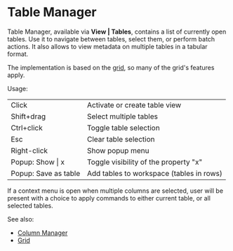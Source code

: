 <!-- TITLE: Table Manager -->
<!-- SUBTITLE: -->

# Table Manager

Table Manager, available via **View | Tables**, contains a list of currently open tables. Use it to 
navigate between tables, select them, or perform batch actions. It also allows to view metadata on
multiple tables in a tabular format.

The implementation is based on the [grid](../visualize/viewers/grid.md), so many of the grid's features apply.

Usage:

|                  |                |
|------------------|----------------|
| Click            | Activate or create table view   |
| Shift+drag       | Select multiple tables |
| Ctrl+click       | Toggle table selection |
| Esc              | Clear table selection |
| Right-click      | Show popup menu |
| Popup: Show \| x | Toggle visibility of the property "x" |
| Popup: Save as table | Add tables to workspace (tables in rows) |

If a context menu is open when multiple columns are selected, user will be present with a 
choice to apply commands to either current table, or all selected tables.

See also:
* [Column Manager](../explore/column-manager.md)
* [Grid](../visualize/viewers/grid.md)
